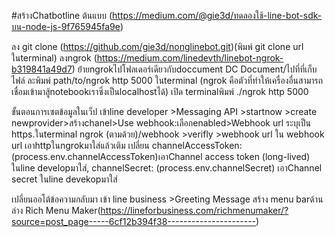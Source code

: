 #สร้างChatbotline
ต้นแบบ (https://medium.com/@gie3d/ทดลองใช้-line-bot-sdk-บน-node-js-9f765945fa9e) 

ลง git clone (https://github.com/gie3d/nonglinebot.git)(พิมพ์ git clone url ในterminal) 
ลงngrok (https://medium.com/linedevth/linebot-ngrok-b319841a49d7) ย้่ายngrokไปโฟลเดอร์เดียวกับdoccument DC Document/ไปที่ที่เก็บไฟล์  ละพิมพ์ path/to/ngrok http 5000 ในterminal
(ngrok คือตัวที่ทำให้เครื่องอื่นสามารถเชื่อมเข้ามาสู้notebookเราซึ่งเป็นlocalhostได้)     เปิด terminalพิมพ์ ./ngrok http 5000 

ขั้นตอนการเซตข้อมูลในเว็ป
เข้าline developer >Messaging API >startnow >create newprovider>สร้างchanel>Use webhook:เลือกenabled>Webhook url ระบุเป็น https.ในterminal ngrok (ตามด้วย)/webhook >verifly >webhook url ใน webhook url เอาhttpในngrokมาใส่แล้วเติม 
เปลี่ยน    channelAccessToken: (process.env.channelAccessToken)เอาChannel access token (long-lived) ในline developมาใส่,     channelSecret: (process.env.channelSecret) เอาChannel secret ในline devekopมาใส่



เปลี่ยนออโต้ข้อความกลับมา เข้า line business >Greeting Message
สร้าง menu barด้านล่าง Rich Menu Maker(https://lineforbusiness.com/richmenumaker/?source=post_page-----6cf12b394f38----------------------)
